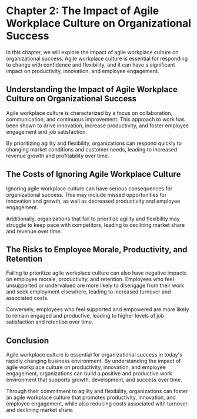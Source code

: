 Chapter 2: The Impact of Agile Workplace Culture on Organizational Success
==========================================================================

In this chapter, we will explore the impact of agile workplace culture on organizational success. Agile workplace culture is essential for responding to change with confidence and flexibility, and it can have a significant impact on productivity, innovation, and employee engagement.

Understanding the Impact of Agile Workplace Culture on Organizational Success
-----------------------------------------------------------------------------

Agile workplace culture is characterized by a focus on collaboration, communication, and continuous improvement. This approach to work has been shown to drive innovation, increase productivity, and foster employee engagement and job satisfaction.

By prioritizing agility and flexibility, organizations can respond quickly to changing market conditions and customer needs, leading to increased revenue growth and profitability over time.

The Costs of Ignoring Agile Workplace Culture
---------------------------------------------

Ignoring agile workplace culture can have serious consequences for organizational success. This may include missed opportunities for innovation and growth, as well as decreased productivity and employee engagement.

Additionally, organizations that fail to prioritize agility and flexibility may struggle to keep pace with competitors, leading to declining market share and revenue over time.

The Risks to Employee Morale, Productivity, and Retention
---------------------------------------------------------

Failing to prioritize agile workplace culture can also have negative impacts on employee morale, productivity, and retention. Employees who feel unsupported or undervalued are more likely to disengage from their work and seek employment elsewhere, leading to increased turnover and associated costs.

Conversely, employees who feel supported and empowered are more likely to remain engaged and productive, leading to higher levels of job satisfaction and retention over time.

Conclusion
----------

Agile workplace culture is essential for organizational success in today's rapidly changing business environment. By understanding the impact of agile workplace culture on productivity, innovation, and employee engagement, organizations can build a positive and productive work environment that supports growth, development, and success over time.

Through their commitment to agility and flexibility, organizations can foster an agile workplace culture that promotes productivity, innovation, and employee engagement, while also reducing costs associated with turnover and declining market share.


